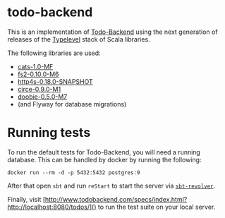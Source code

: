 # todo-backend

This is an implementation of [Todo-Backend](https://www.todobackend.com/) using 
the next generation of releases of the 
[Typelevel](https://typelevel.org/) stack of Scala libraries.

The following libraries are used:
- [cats-1.0-MF](https://typelevel.org/cats/)
- [fs2-0.10.0-M6](https://fs2.co)
- [http4s-0.18.0-SNAPSHOT](https://http4s.org)
- [circe-0.9.0-M1](https://circe.github.io/circe/)
- [doobie-0.5.0-M7](http://tpolecat.github.io/doobie/)
- (and Flyway for database migrations)

# Running tests

To run the default tests for Todo-Backend, you will need a running database. 
This can be handled by docker by running the following:

```
docker run --rm -d -p 5432:5432 postgres:9
``` 

After that open `sbt` and run `reStart` to start the server via 
[`sbt-revolver`](https://github.com/spray/sbt-revolver).

Finally, visit [http://www.todobackend.com/specs/index.html?http://localhost:8080/todos/]() 
to run the test suite on your local server.

